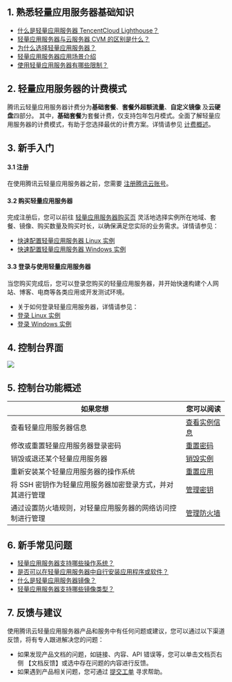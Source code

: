 ## 1. 熟悉轻量应用服务器基础知识
- [什么是轻量应用服务器 TencentCloud Lighthouse？](https://intl.cloud.tencent.com/document/product/1103/41261)
- [轻量应用服务器与云服务器 CVM 的区别是什么？](https://intl.cloud.tencent.com/document/product/1103/41521)
- [为什么选择轻量应用服务器？](https://intl.cloud.tencent.com/document/product/1103/41262)
- [轻量应用服务器应用场景介绍](https://intl.cloud.tencent.com/document/product/1103/41263)
- [使用轻量应用服务器有哪些限制？](https://intl.cloud.tencent.com/document/product/1103/41265)



## 2. 轻量应用服务器的计费模式
腾讯云轻量应用服务器计费分为**基础套餐**、**套餐外超额流量**、**自定义镜像** 及**云硬盘**四部分。
其中，**基础套餐**为套餐计费，仅支持包年包月模式。全面了解轻量应用服务器的计费模式，有助于您选择最优的计费方案。详情请参见 [计费概述](https://intl.cloud.tencent.com/document/product/1103/41403)。

## 3. 新手入门
#### 3.1 注册
在使用腾讯云轻量应用服务器之前，您需要 [注册腾讯云账号](https://intl.cloud.tencent.com/account/register)。


#### 3.2 购买轻量应用服务器
完成注册后，您可以前往 [轻量应用服务器购买页](https://buy.intl.cloud.tencent.com/lighthouse) 灵活地选择实例所在地域、套餐、镜像、购买数量及购买时长，以确保满足您实际的业务需求。详情请参见：
- [快速配置轻量应用服务器 Linux 实例](https://intl.cloud.tencent.com/document/product/1103/41401)
- [快速配置轻量应用服务器 Windows 实例](https://intl.cloud.tencent.com/document/product/1103/41402)


#### 3.3 登录与使用轻量应用服务器
当您购买完成后，您可以登录您购买的轻量应用服务器，并开始快速构建个人网站、博客、电商等各类应用或开发测试环境。
- 关于如何登录轻量应用服务器，详情请参见：
 - [登录 Linux 实例](https://intl.cloud.tencent.com/document/product/1103/41523)
 - [登录 Windows 实例](https://intl.cloud.tencent.com/document/product/1103/46399)


## 4. 控制台界面
![](https://qcloudimg.tencent-cloud.cn/raw/9d458c5369eb110adca0d112ad2b53bf.png)

## 5. 控制台功能概述

| 如果您想 | 您可以阅读 | 
|---------|---------|
| 查看轻量应用服务器信息 | [查看实例信息](https://intl.cloud.tencent.com/document/product/1103/41555) |
|修改或重置轻量应用服务器登录密码| [重置密码](https://intl.cloud.tencent.com/document/product/1103/41553)|
|销毁或退还某个轻量应用服务器|[销毁实例](https://intl.cloud.tencent.com/document/product/1103/41558)|
|重新安装某个轻量应用服务器的操作系统|[重置应用](https://intl.cloud.tencent.com/document/product/1103/41560)|
| 将 SSH 密钥作为轻量应用服务器加密登录方式，并对其进行管理 | [管理密钥](https://intl.cloud.tencent.com/document/product/1103/41392) |
| 通过设置防火墙规则，对轻量应用服务器的网络访问控制进行管理| [管理防火墙](https://intl.cloud.tencent.com/document/product/1103/41393) |


## 6. 新手常见问题
- [轻量应用服务器支持哪些操作系统？](https://intl.cloud.tencent.com/document/product/1103/41257)
- [是否可以在轻量应用服务器中自行安装应用程序或软件？](https://intl.cloud.tencent.com/document/product/1103/41257)
- [什么是轻量应用服务器镜像？](https://intl.cloud.tencent.com/document/product/1103/41257)
- [轻量应用服务器支持哪些镜像类型？](https://intl.cloud.tencent.com/document/product/1103/41257)

## 7. 反馈与建议
使用腾讯云轻量应用服务器产品和服务中有任何问题或建议，您可以通过以下渠道反馈，将有专人跟进解决您的问题：

- 如果发现产品文档的问题，如链接、内容、API 错误等，您可以单击文档页右侧 【文档反馈】或选中存在问题的内容进行反馈。
- 如果遇到产品相关问题，您可通过 [提交工单](https://console.intl.cloud.tencent.com/workorder/category) 寻求帮助。
